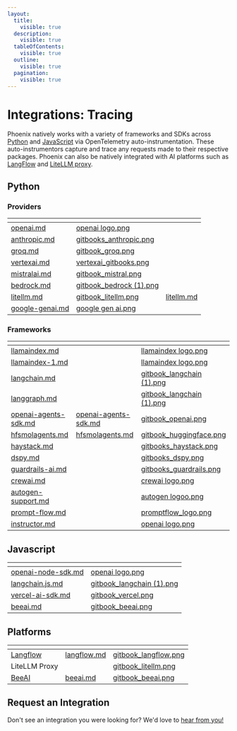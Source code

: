 ```yaml
---
layout:
  title:
    visible: true
  description:
    visible: true
  tableOfContents:
    visible: true
  outline:
    visible: true
  pagination:
    visible: true
---
```


# Integrations: Tracing

Phoenix natively works with a variety of frameworks and SDKs across [Python](./#python) and [JavaScript](./#javascript) via OpenTelemetry auto-instrumentation. These auto-instrumentors capture and trace any requests made to their respective packages. Phoenix can also be natively integrated with AI platforms such as [LangFlow](./#platforms) and [LiteLLM proxy](./#platforms).

## Python

### Providers

<table data-view="cards" data-full-width="false"><thead><tr><th data-type="content-ref"></th><th data-hidden data-card-cover data-type="files"></th><th data-hidden data-card-target data-type="content-ref"></th></tr></thead><tbody><tr><td><a href="openai.md">openai.md</a></td><td><a href="../../.gitbook/assets/openai logo.png">openai logo.png</a></td><td></td></tr><tr><td><a href="anthropic.md">anthropic.md</a></td><td><a href="../../.gitbook/assets/gitbooks_anthropic.png">gitbooks_anthropic.png</a></td><td></td></tr><tr><td><a href="groq.md">groq.md</a></td><td><a href="../../.gitbook/assets/gitbook_groq.png">gitbook_groq.png</a></td><td></td></tr><tr><td><a href="vertexai.md">vertexai.md</a></td><td><a href="../../.gitbook/assets/vertexai_gitbooks.png">vertexai_gitbooks.png</a></td><td></td></tr><tr><td><a href="mistralai.md">mistralai.md</a></td><td><a href="../../.gitbook/assets/gitbook_mistral.png">gitbook_mistral.png</a></td><td></td></tr><tr><td><a href="bedrock.md">bedrock.md</a></td><td><a href="../../.gitbook/assets/gitbook_bedrock (1).png">gitbook_bedrock (1).png</a></td><td></td></tr><tr><td><a href="litellm.md">litellm.md</a></td><td><a href="../../.gitbook/assets/gitbook_litellm.png">gitbook_litellm.png</a></td><td><a href="litellm.md">litellm.md</a></td></tr><tr><td><a href="google-genai.md">google-genai.md</a></td><td><a href="../../.gitbook/assets/google gen ai.png">google gen ai.png</a></td><td></td></tr></tbody></table>

### Frameworks

<table data-view="cards"><thead><tr><th data-type="content-ref"></th><th data-hidden data-card-target data-type="content-ref"></th><th data-hidden data-card-cover data-type="files"></th></tr></thead><tbody><tr><td><a href="llamaindex.md">llamaindex.md</a></td><td></td><td><a href="../../.gitbook/assets/llamaindex logo.png">llamaindex logo.png</a></td></tr><tr><td><a href="llamaindex-1.md">llamaindex-1.md</a></td><td></td><td><a href="../../.gitbook/assets/llamaindex logo.png">llamaindex logo.png</a></td></tr><tr><td><a href="langchain.md">langchain.md</a></td><td></td><td><a href="../../.gitbook/assets/gitbook_langchain (1).png">gitbook_langchain (1).png</a></td></tr><tr><td><a href="langgraph.md">langgraph.md</a></td><td></td><td><a href="../../.gitbook/assets/gitbook_langchain (1).png">gitbook_langchain (1).png</a></td></tr><tr><td><a href="openai-agents-sdk.md">openai-agents-sdk.md</a></td><td><a href="openai-agents-sdk.md">openai-agents-sdk.md</a></td><td><a href="../../.gitbook/assets/gitbook_openai.png">gitbook_openai.png</a></td></tr><tr><td><a href="hfsmolagents.md">hfsmolagents.md</a></td><td><a href="hfsmolagents.md">hfsmolagents.md</a></td><td><a href="../../.gitbook/assets/gitbook_huggingface.png">gitbook_huggingface.png</a></td></tr><tr><td><a href="haystack.md">haystack.md</a></td><td></td><td><a href="../../.gitbook/assets/gitbooks_haystack.png">gitbooks_haystack.png</a></td></tr><tr><td><a href="dspy.md">dspy.md</a></td><td></td><td><a href="../../.gitbook/assets/gitbooks_dspy.png">gitbooks_dspy.png</a></td></tr><tr><td><a href="guardrails-ai.md">guardrails-ai.md</a></td><td></td><td><a href="../../.gitbook/assets/gitbooks_guardrails.png">gitbooks_guardrails.png</a></td></tr><tr><td><a href="crewai.md">crewai.md</a></td><td></td><td><a href="../../.gitbook/assets/crewai logo.png">crewai logo.png</a></td></tr><tr><td><a href="autogen-support.md">autogen-support.md</a></td><td></td><td><a href="../../.gitbook/assets/autogen logoo.png">autogen logoo.png</a></td></tr><tr><td><a href="prompt-flow.md">prompt-flow.md</a></td><td></td><td><a href="../../.gitbook/assets/promptflow_logo.png">promptflow_logo.png</a></td></tr><tr><td><a href="instructor.md">instructor.md</a></td><td></td><td><a href="../../.gitbook/assets/openai logo.png">openai logo.png</a></td></tr></tbody></table>

## Javascript

<table data-view="cards" data-full-width="false"><thead><tr><th data-type="content-ref"></th><th data-hidden data-card-cover data-type="files"></th></tr></thead><tbody><tr><td><a href="openai-node-sdk.md">openai-node-sdk.md</a></td><td><a href="../../.gitbook/assets/openai logo.png">openai logo.png</a></td></tr><tr><td><a href="langchain.js.md">langchain.js.md</a></td><td><a href="../../.gitbook/assets/gitbook_langchain (1).png">gitbook_langchain (1).png</a></td></tr><tr><td><a href="vercel-ai-sdk.md">vercel-ai-sdk.md</a></td><td><a href="../../.gitbook/assets/gitbook_vercel.png">gitbook_vercel.png</a></td></tr><tr><td><a href="beeai.md">beeai.md</a></td><td><a href="../../.gitbook/assets/gitbook_beeai.png">gitbook_beeai.png</a></td></tr></tbody></table>



## Platforms

<table data-view="cards"><thead><tr><th></th><th data-hidden data-card-target data-type="content-ref"></th><th data-hidden data-card-cover data-type="files"></th></tr></thead><tbody><tr><td><a href="langflow.md">Langflow</a></td><td><a href="langflow.md">langflow.md</a></td><td><a href="../../.gitbook/assets/gitbook_langflow.png">gitbook_langflow.png</a></td></tr><tr><td>LiteLLM Proxy</td><td></td><td><a href="../../.gitbook/assets/gitbook_litellm.png">gitbook_litellm.png</a></td></tr><tr><td><a href="beeai.md">BeeAI</a></td><td><a href="beeai.md">beeai.md</a></td><td><a href="../../.gitbook/assets/gitbook_beeai.png">gitbook_beeai.png</a></td></tr></tbody></table>



## Request an Integration

Don't see an integration you were looking for? We'd love to [hear from you!](https://github.com/Arize-ai/openinference/issues/new/choose)


